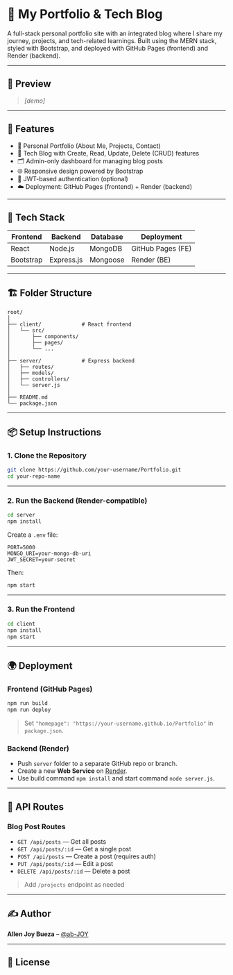 # 🧠 My Portfolio & Tech Blog

A full-stack personal portfolio site with an integrated blog where I share my journey, projects, and tech-related learnings. Built using the MERN stack, styled with Bootstrap, and deployed with GitHub Pages (frontend) and Render (backend).

---

## 📸 Preview

> _[demo]_

---

## 🚀 Features

- 💼 Personal Portfolio (About Me, Projects, Contact)
- 📝 Tech Blog with Create, Read, Update, Delete (CRUD) features
- 🗂 Admin-only dashboard for managing blog posts
- 🌐 Responsive design powered by Bootstrap
- 🔐 JWT-based authentication (optional)
- ☁️ Deployment: GitHub Pages (frontend) + Render (backend)

---

## 🧰 Tech Stack

| Frontend      | Backend       | Database | Deployment      |
|---------------|---------------|----------|-----------------|
| React         | Node.js       | MongoDB  | GitHub Pages (FE) |
| Bootstrap     | Express.js    | Mongoose | Render (BE)     |

---

## 🏗️ Folder Structure

```
root/
│
├── client/             # React frontend
│   └── src/
│       ├── components/
│       ├── pages/
│       └── ...
│
├── server/             # Express backend
│   ├── routes/
│   ├── models/
│   ├── controllers/
│   └── server.js
│
├── README.md
└── package.json
```

---

## 📦 Setup Instructions

### 1. Clone the Repository
```bash
git clone https://github.com/your-username/Portfolio.git
cd your-repo-name
```

---

### 2. Run the Backend (Render-compatible)
```bash
cd server
npm install
```

Create a `.env` file:
```
PORT=5000
MONGO_URI=your-mongo-db-uri
JWT_SECRET=your-secret
```

Then:
```bash
npm start
```

---

### 3. Run the Frontend
```bash
cd client
npm install
npm start
```

---

## 🌍 Deployment

### Frontend (GitHub Pages)
```bash
npm run build
npm run deploy
```

> Set `"homepage": "https://your-username.github.io/Portfolio"` in `package.json`.

### Backend (Render)
- Push `server` folder to a separate GitHub repo or branch.
- Create a new **Web Service** on [Render](https://render.com).
- Use build command `npm install` and start command `node server.js`.

---

## 🧪 API Routes

### Blog Post Routes
- `GET /api/posts` — Get all posts
- `GET /api/posts/:id` — Get a single post
- `POST /api/posts` — Create a post (requires auth)
- `PUT /api/posts/:id` — Edit a post
- `DELETE /api/posts/:id` — Delete a post

> Add `/projects` endpoint as needed

---

## ✍️ Author

**Allen Joy Bueza** – [@ab-JOY](https://github.com/ab-JOY)

---

## 📄 License

